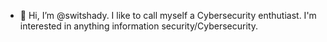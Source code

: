 - 👋 Hi, I’m @switshady. I like to call myself a Cybersecurity enthutiast. I'm interested in anything information security/Cybersecurity.

<!---
switshady/switshady is a ✨ special ✨ repository because its `README.md` (this file) appears on your GitHub profile.
You can click the Preview link to take a look at your changes.
--->
